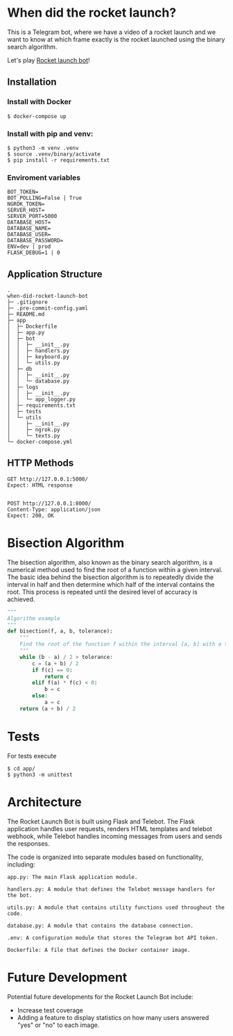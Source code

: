 # When did the rocket launch?


This is a Telegram bot, where we have a video of a rocket launch and we want to know at which frame exactly is the rocket launched using the binary search algorithm.

Let's play [Rocket launch bot](https://t.me/when_rocket_launch_bot)!

## Installation

### Install with Docker

```
$ docker-compose up
```

### Install with pip and venv:

```
$ python3 -m venv .venv
$ source .venv/binary/activate
$ pip install -r requirements.txt
```

### Enviroment variables
```
BOT_TOKEN=
BOT_POLLING=False | True
NGROK_TOKEN=
SERVER_HOST=
SERVER_PORT=5000
DATABASE_HOST=
DATABASE_NAME=
DATABASE_USER=
DATABASE_PASSWORD=
ENV=dev | prod
FLASK_DEBUG=1 | 0
```


## Application Structure
```
.
when-did-rocket-launch-bot
├─ .gitignore
├─ .pre-commit-config.yaml
├─ README.md
├─ app
│  ├─ Dockerfile
│  ├─ app.py
│  ├─ bot
│  │  ├─ __init__.py
│  │  ├─ handlers.py
│  │  ├─ keyboard.py
│  │  └─ utils.py
│  ├─ db
│  │  ├─ __init__.py
│  │  └─ database.py
│  ├─ logs
│  │  ├─ __init__.py
│  │  └─ app_logger.py
│  ├─ requirements.txt
│  ├─ tests
│  └─ utils
│     ├─ __init__.py
│     ├─ ngrok.py
│     └─ texts.py
└─ docker-compose.yml
```

## HTTP Methods

```http
GET http://127.0.0.1:5000/
Expect: HTML response


POST http://127.0.0.1:8000/
Content-Type: application/json
Expect: 200, OK
```


# Bisection Algorithm

The bisection algorithm, also known as the binary search algorithm, is a numerical method used to find the root of a function within a given interval. The basic idea behind the bisection algorithm is to repeatedly divide the interval in half and then determine which half of the interval contains the root. This process is repeated until the desired level of accuracy is achieved.

```python
"""
Algorithm example
"""
def bisection(f, a, b, tolerance):
    """
    Find the root of the function f within the interval [a, b] with a tolerance.
    """
    while (b - a) / 2 > tolerance:
        c = (a + b) / 2
        if f(c) == 0:
            return c
        elif f(a) * f(c) < 0:
            b = c
        else:
            a = c
    return (a + b) / 2
```

# Tests

For tests execute

```
$ cd app/
$ python3 -m unittest
```

# Architecture

The Rocket Launch Bot is built using Flask and Telebot. The Flask application handles user requests, renders HTML templates and telebot webhook, while Telebot handles incoming messages from users and sends the responses.

The code is organized into separate modules based on functionality, including:
```
app.py: The main Flask application module.

handlers.py: A module that defines the Telebot message handlers for the bot.

utils.py: A module that contains utility functions used throughout the code.

database.py: A module that contains the database connection.

.env: A configuration module that stores the Telegram bot API token.

Dockerfile: A file that defines the Docker container image.
```

# Future Development
Potential future developments for the Rocket Launch Bot include:

- Increase test coverage
- Adding a feature to display statistics on how many users answered "yes" or "no" to each image.
